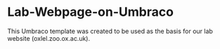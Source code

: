 # Lab-Webpage-on-Umbraco
This Umbraco template was created to be used as the basis for our lab website (oxlel.zoo.ox.ac.uk). 
